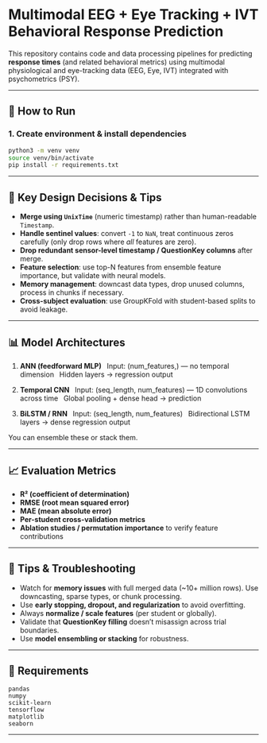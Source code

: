 # Multimodal EEG + Eye Tracking + IVT Behavioral Response Prediction

This repository contains code and data processing pipelines for predicting **response times** (and related behavioral metrics) using multimodal physiological and eye-tracking data (EEG, Eye, IVT) integrated with psychometrics (PSY).  

---

## 🚀 How to Run

### 1. Create environment & install dependencies

````bash
python3 -m venv venv
source venv/bin/activate
pip install -r requirements.txt
````
---

## 🧪 Key Design Decisions & Tips

* **Merge using `UnixTime`** (numeric timestamp) rather than human-readable `Timestamp`.
* **Handle sentinel values**: convert `-1` to `NaN`, treat continuous zeros carefully (only drop rows where *all* features are zero).
* **Drop redundant sensor-level timestamp / QuestionKey columns** after merge.
* **Feature selection**: use top-N features from ensemble feature importance, but validate with neural models.
* **Memory management**: downcast data types, drop unused columns, process in chunks if necessary.
* **Cross-subject evaluation**: use GroupKFold with student-based splits to avoid leakage.

---

## 📊 Model Architectures

1. **ANN (feedforward MLP)**
    Input: (num_features,) — no temporal dimension
    Hidden layers → regression output

2. **Temporal CNN**
    Input: (seq_length, num_features) — 1D convolutions across time
    Global pooling + dense head → prediction

3. **BiLSTM / RNN**
    Input: (seq_length, num_features)
    Bidirectional LSTM layers → dense regression output

You can ensemble these or stack them.

---

## 📈 Evaluation Metrics

* **R² (coefficient of determination)**
* **RMSE (root mean squared error)**
* **MAE (mean absolute error)**
* **Per-student cross-validation metrics**
* **Ablation studies / permutation importance** to verify feature contributions

---

## 🧾 Tips & Troubleshooting

* Watch for **memory issues** with full merged data (~10+ million rows). Use downcasting, sparse types, or chunk processing.
* Use **early stopping, dropout, and regularization** to avoid overfitting.
* Always **normalize / scale features** (per student or globally).
* Validate that **QuestionKey filling** doesn’t misassign across trial boundaries.
* Use **model ensembling or stacking** for robustness.

---

## 📂 Requirements

````text
pandas
numpy
scikit-learn
tensorflow
matplotlib
seaborn
````
---
